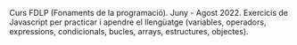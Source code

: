 Curs FDLP (Fonaments de la programació). Juny - Agost 2022.
Exercicis de Javascript per practicar i apendre el llengüatge (variables, operadors, expressions, condicionals, bucles, arrays, estructures, objectes).
